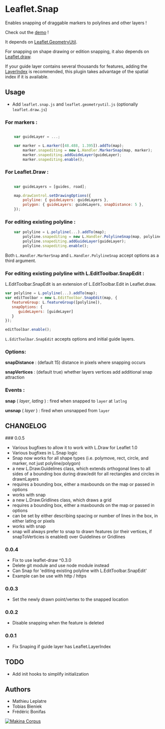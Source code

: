 Leaflet.Snap
============

Enables snapping of draggable markers to polylines and other layers !

Check out the [demo](http://makinacorpus.github.com/Leaflet.Snap/) !


It depends on [Leaflet.GeometryUtil](https://github.com/makinacorpus/Leaflet.GeometryUtil).

For snapping on shape drawing or edition snapping, it also depends on [Leaflet.draw](https://github.com/Leaflet/Leaflet.draw).

If your guide layer contains several thousands for features, adding the [LayerIndex](https://github.com/makinacorpus/Leaflet.LayerIndex) is recommended, this plugin takes advantage of the spatial index if it is available.

Usage
-----

* Add ``leaflet.snap.js`` and ``leaflet.geometryutil.js`` (optionally ``leaflet.draw.js``)

### For markers :

```javascript

    var guideLayer = ...;

    var marker = L.marker([48.488, 1.395]).addTo(map);
        marker.snapediting = new L.Handler.MarkerSnap(map, marker);
        marker.snapediting.addGuideLayer(guideLayer);
        marker.snapediting.enable();
```

### For Leaflet.Draw :

```javascript

    var guideLayers = [guides, road];

    map.drawControl.setDrawingOptions({
        polyline: { guideLayers: guideLayers },
        polygon: { guideLayers: guideLayers, snapDistance: 5 },
    });
```

### For editing existing polyline :

```javascript
    var polyline = L.polyline(...).addTo(map);
        polyline.snapediting = new L.Handler.PolylineSnap(map, polyline);
        polyline.snapediting.addGuideLayer(guideLayer);
        polyline.snapediting.enable();
```

Both ``L.Handler.MarkerSnap`` and ``L.Handler.PolylineSnap`` accept options as a third
argument.

### For editing existing polyline with L.EditToolbar.SnapEdit :

L.EditToolbar.SnapEdit is an extension of L.EditToolbar.Edit in Leaflet.draw.

```javascript
var polyline = L.polyline(...).addTo(map);
var editToolbar = new L.EditToolbar.SnapEdit(map, {
   featureGroup: L.featureGroup([polyline]),
   snapOptions: {
      guideLayers: [guideLayer]
   }
});

editToolbar.enable();
```

```L.EditToolbar.SnapEdit``` accepts options and initial guide layers.  

### Options:

**snapDistance** : (default 15) distance in pixels where snapping occurs

**snapVertices** : (default true) whether layers vertices add additional snap attraction

### Events :

**snap** ( _layer_, _latlng_ ) : fired when snapped to ``layer`` at ``latlng``

**unsnap** ( _layer_ ) : fired when unsnapped from ``layer``


CHANGELOG
---------

### 0.0.5

* Various bugfixes to allow it to work with L.Draw for Leaflet 1.0
* Various bugfixes in L.Snap logic
* Snap now works for all shape types (i.e. polymove, rect, circle, and
marker, not just polyline/polygon)
* a new L.Draw.Guidelines class, which extends orthogonal lines to all
sides of a bounding box during draw/edit for all rectangles and circles
in drawnLayers
* requires a bounding box, either a maxbounds on the map or passed in
options
* works with snap
* a new L.Draw.Gridlines class, which draws a grid
* requires a bounding box, either a maxbounds on the map or passed in
options
* can be set by either describing spacing or number of lines in the box,
in either latlng or pixels
* works with snap
* snap will always prefer to snap to drawn features (or their vertices,
if snapToVerticies is enabled) over Guidelines or Gridlines

### 0.0.4

* Fix to use leaflet-draw ^0.3.0
* Delete git module and use node module instead
* Can Snap for 'editing existing polyline with L.EditToolbar.SnapEdit' 
* Example can be use with http / https

### 0.0.3

* Set the newly drawn point/vertex to the snapped location

### 0.0.2

* Disable snapping when the feature is deleted

### 0.0.1

* Fix Snaping if guide layer has Leaflet.LayerIndex


TODO
----

* Add init hooks to simplify initialization

Authors
-------

* Mathieu Leplatre
* Tobias Bieniek
* Frédéric Bonifas

[![Makina Corpus](http://depot.makina-corpus.org/public/logo.gif)](http://makinacorpus.com)
